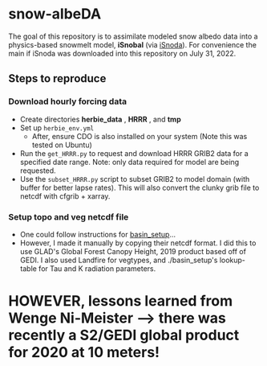# snow-albeDA
The goal of this repository is to assimilate modeled snow albedo data into a physics-based snowmelt model, __iSnobal__ (via [iSnoda](https://github.com/UofU-Cryosphere/isnoda)). For convenience the main if iSnoda was downloaded into this repository on July 31, 2022.
 
## Steps to reproduce

### Download hourly forcing data
- Create directories __herbie_data__ , __HRRR__ , and __tmp__
- Set up `herbie_env.yml`
  - After, ensure CDO is also installed on your system (Note this was tested on Ubuntu)
- Run the `get_HRRR.py` to request and download HRRR GRIB2 data for a specified date range. Note: only data required for model are being requested.
- Use the `subset_HRRR.py` script to subset GRIB2 to model domain (with buffer for better lapse rates). This will also convert the clunky grib file to netcdf with cfgrib + xarray. 

### Setup topo and veg netcdf file
- One could follow instructions for [basin_setup](https://github.com/USDA-ARS-NWRC/basin_setup)...
- However, I made it manually by copying their netcdf format. I did this to use GLAD's Global Forest Canopy Height, 2019 product based off of GEDI. I also used Landfire for vegtypes, and ./basin_setup's lookup-table for Tau and K radiation parameters.
# HOWEVER, lessons learned from Wenge Ni-Meister --> there was recently a S2/GEDI global product for 2020 at 10 meters!
